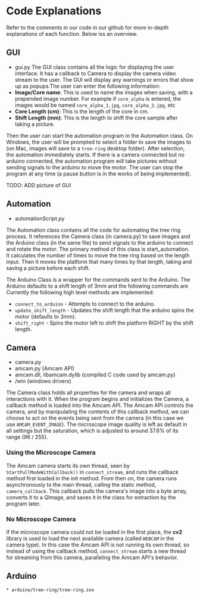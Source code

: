 # Code Explanations
Refer to the comments in our code in our github for more in-depth explanations of each function. Below iss an overview.


## GUI 
* gui.py
The GUI class contains all the logic for displaying the user interface. It has a callback to Camera to display the camera video stream to the user. The GUI will display any warnings or errors that show up as popups.The user can enter the following information:
* **Image/Core name**: This is used to name the images when saving, with a prepended image number. For example if `core_alpha` is entered, the images would be named `core_alpha_1.jpg`, `core_alpha_2.jpg`, etc
* **Core Length (cm)**: This is the length of the core in cm.
* **Shift Length (mm)**: This is the length to shift the core sample after taking a picture.


Then the user can start the automation program  in the Automation class. On Windows, the user will be prompted to select a folder to save the images to (on Mac, images will save to a `tree-ring` desktop folder). After selection, the automation immediately starts. If there is a camera connected but no arduino connected, the automation program will take pictures without sending signals to the arduino to move the motor. The user can stop the program at any time (a pause button is in the works of being implemented).

TODO: ADD picture of GUI

## Automation 
* automationScript.py

The Automation class contains all the code for automating the tree ring process. It references the Camera class (in camera.py) to save images and the Arduino class (in the same file) to send signals to the arduino to connect and rotate the motor. The primary method of this class is start_automation. It calculates the number of times to move the tree ring based on the length input. Then it moves the platform that many times by that length, taking and saving a picture before each shift. 

The Arduino Class is a wrapper for the commands sent to the Arduino. The Arduino defaults to a shift length of 3mm and the following commands are Currently the following high level methods are implemented:
* `connect_to_arduino` - Attempts to connect to the arduino.
* `update_shift_length` - Updates the shift length that the arduino spins the motor (defaults to 3mm).
* `shift_right` - Spins the motor left to shift the platform RIGHT by the shift length.

## Camera 
* camera.py
* amcam.py (Amcam API)
* amcam.dll, libamcam.dylib (compiled C code used by amcam.py)
* /win (windows drivers)


The Camera class holds all properties for the camera and wraps all interactions with it. When the program begins and initializes the Camera, a callback method is loaded into the Amcam API. The Amcam API controls the camera, and by manipulating the contents of this callback method, we can choose to act on the events being sent from the camera (in this case we use `AMCAM_EVENT_IMAGE`). The microscope image quality is left as default in all settings but the saturation, which is adjusted to around 37.6% of its range (96 / 255).

### Using the Microscope Camera
The Amcam camera starts its own thread, seen by `StartPullModeWithCallback()` in `connect_stream`, and runs the callback method first loaded in the init method. From then on, the camera runs asynchronously to the main thread, calling the static method, `camera_callback`. This callback pulls the camera's image into a byte array, converts it to a QImage, and saves it in the class for extraction by the program later.

### No Microscope Camera
If the microscope camera could not be loaded in the first place, the **cv2** library is used to load the next available camera (called `WEBCAM` in the camera type). In this case the Amcam API is not running its own thread, so instead of using the callback method, `connect_stream` starts a new thread for streaming from this camera, paralleling the Amcam API's behavior.



## Arduino 
    * arduino/tree-ring/tree-ring.ino


